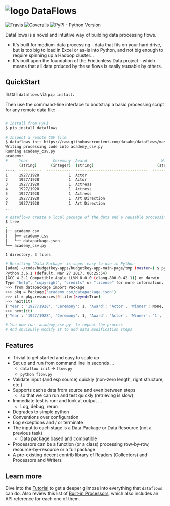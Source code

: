 # ![logo](logo-s.png) DataFlows

[![Travis](https://img.shields.io/travis/datahq/dataflows/master.svg)](https://travis-ci.org/datahq/dataflows)
[![Coveralls](http://img.shields.io/coveralls/datahq/dataflows.svg?branch=master)](https://coveralls.io/r/datahq/dataflows?branch=master)
![PyPI - Python Version](https://img.shields.io/pypi/pyversions/dataflows.svg)


DataFlows is a novel and intuitive way of building data processing flows.

- It's built for medium-data processing - data that fits on your hard drive, but is too big to load in Excel or as-is into Python, and not big enough to require spinning up a Hadoop cluster...
- It's built upon the foundation of the Frictionless Data project - which means that all data prduced by these flows is easily reusable by others.

## QuickStart 

Install `dataflows` via `pip install.`

Then use the command-line interface to bootstrap a basic processing script for any remote data file:

```bash

# Install from PyPi
$ pip install dataflows

# Inspect a remote CSV file
$ dataflows init https://raw.githubusercontent.com/datahq/dataflows/master/data/academy.csv
Writing processing code into academy_csv.py
Running academy_csv.py
academy:
#     Year           Ceremony  Award                                 Winner  Name                            Film
      (string)      (integer)  (string)                            (string)  (string)                        (string)
----  ----------  -----------  --------------------------------  ----------  ------------------------------  -------------------
1     1927/1928             1  Actor                                         Richard Barthelmess             The Noose
2     1927/1928             1  Actor                                      1  Emil Jannings                   The Last Command
3     1927/1928             1  Actress                                       Louise Dresser                  A Ship Comes In
4     1927/1928             1  Actress                                    1  Janet Gaynor                    7th Heaven
5     1927/1928             1  Actress                                       Gloria Swanson                  Sadie Thompson
6     1927/1928             1  Art Direction                                 Rochus Gliese                   Sunrise
7     1927/1928             1  Art Direction                              1  William Cameron Menzies         The Dove; Tempest
...

# dataflows create a local package of the data and a reusable processing script which you can tinker with
$ tree
.
├── academy_csv
│   ├── academy.csv
│   └── datapackage.json
└── academy_csv.py

1 directory, 3 files

# Resulting 'Data Package' is super easy to use in Python
[adam] ~/code/budgetkey-apps/budgetkey-app-main-page/tmp (master=) $ python
Python 3.6.1 (default, Mar 27 2017, 00:25:54)
[GCC 4.2.1 Compatible Apple LLVM 8.0.0 (clang-800.0.42.1)] on darwin
Type "help", "copyright", "credits" or "license" for more information.
>>> from datapackage import Package
>>> pkg = Package('academy_csv/datapackage.json')
>>> it = pkg.resources[0].iter(keyed=True)
>>> next(it)
{'Year': '1927/1928', 'Ceremony': 1, 'Award': 'Actor', 'Winner': None, 'Name': 'Richard Barthelmess', 'Film': 'The Noose'}
>>> next(it)
{'Year': '1927/1928', 'Ceremony': 1, 'Award': 'Actor', 'Winner': '1', 'Name': 'Emil Jannings', 'Film': 'The Last Command'}

# You now run `academy_csv.py` to repeat the process
# And obviously modify it to add data modification steps
```

## Features

* Trivial to get started and easy to scale up
* Set up and run from command line in seconds ...
    * `dataflow init` => `flow.py`
    * `python flow.py`
* Validate input (and esp source) quickly (non-zero length, right structure, etc.)
* Supports cache data from source and even between steps
    * so that we can run and test quickly (retrieving is slow)
* Immediate test is run: and look at output ...
    * Log, debug, rerun
* Degrades to simple python
* Conventions over configuration
* Log exceptions and / or terminate
* The input to each stage is a Data Package or Data Resource (not a previous task)
	* Data package based and compatible
* Processors can be a function (or a class) processing row-by-row, resource-by-resource or a full package
* A pre-existing decent contrib library of Readers (Collectors) and Processors and Writers

## Learn more

Dive into the [Tutorial](TUTORIAL.md) to get a deeper glimpse into everything that `dataflows` can do.
Also review this list of [Built-in Processors](PROCESSORS.md), which also includes an API reference for each one of them.
